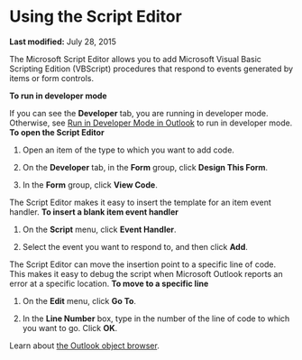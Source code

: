 
# Using the Script Editor

 **Last modified:** July 28, 2015

The Microsoft Script Editor allows you to add Microsoft Visual Basic Scripting Edition (VBScript) procedures that respond to events generated by items or form controls.

 **To run in developer mode**

If you can see the  **Developer** tab, you are running in developer mode. Otherwise, see [Run in Developer Mode in Outlook](8f81b1ce-333d-d9be-2af7-cfc65bf15e22.md) to run in developer mode.
 **To open the Script Editor**

1. Open an item of the type to which you want to add code.
    
2. On the  **Developer** tab, in the **Form** group, click **Design This Form**.
    
3. In the  **Form** group, click **View Code**.
    
The Script Editor makes it easy to insert the template for an item event handler.
 **To insert a blank item event handler**

1. On the  **Script** menu, click **Event Handler**.
    
2. Select the event you want to respond to, and then click  **Add**.
    
The Script Editor can move the insertion point to a specific line of code. This makes it easy to debug the script when Microsoft Outlook reports an error at a specific location.
 **To move to a specific line**

1. On the  **Edit** menu, click **Go To**.
    
2. In the  **Line Number** box, type in the number of the line of code to which you want to go. Click **OK**.
    
Learn about  [the Outlook object browser](7471bdda-d71a-0987-2924-256123037924.md).
